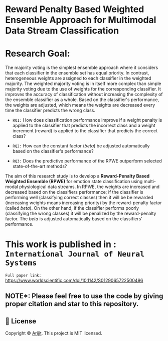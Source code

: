 # Reward Penalty Based Weighted Ensemble Approach for Multimodal Data Stream Classification

# Research Goal:

The majority voting is the simplest ensemble approach where it considers that each classifier in the ensemble set has equal priority. In contrast, heterogeneous weights are assigned to each classifier in the weighted majority. The weighted majority voting is in itself more complex than simple majority voting due to the use of weights for the corresponding classifier. It improves the accuracy of classification without increasing the complexity of the ensemble classifier as a whole. Based on the classifier's performance, the weights are adjusted, which means the weights are decreased every time the classifier predicts the wrong class. 

- `RQ1:` How does classification performance improve if a weight penalty is applied to the classifier that predicts the incorrect class and a weight increment (reward) is applied to the classifier that predicts the correct class?

- `RQ2:` How can the constant factor (_beta_) be adjusted automatically based on the classifier's performance?

- `RQ3:` Does the predictive performance of the RPWE outperform selected state-of-the-art methods?

The aim of this research study is to develop a **Reward-Penalty Based Weighted Ensemble (RPWE)** for emotion state classification using multi-modal physiological data streams. In RPWE, the weights are increased and decreased based on the classifiers performance; if the classifier is performing well (classifying correct classes) then it will be be rewarded (increasing weights means increasing priority) by the reward-penalty factor (called _beta_). On the other hand, if the classifier performs poorly (classifying the wrong classes) it will be penalized  by the reward-penalty factor. The _beta_ is adjusted automatically based on the classifiers' performance.


# This work is published in : `International Journal of Neural Systems`
`Full paper link:` https://www.worldscientific.com/doi/10.1142/S0129065722500496

## NOTE*: Please feel free to use the code by giving proper citation and star to this repository.

## 📝 License
Copyright © [Arijit](https://github.com/officialarijit).
This project is MIT licensed.
